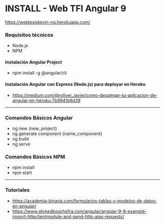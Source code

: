 # INSTALL - Web TFI Angular 9

https://webtesiskevin-ng.herokuapp.com/

### Requisitos técnicos

- Node.js
- NPM

#### Instalación Angular Project

- npm install -g @angular/cli

#### Instalación Angular con Express (Node.js) para deployar en Heroku 
- https://medium.com/@roliver_javier/como-desplegar-tu-aplicacion-de-angular-en-heroku-7b9941b6d39

---

### Comandos Básicos Angular

- ng new {new_project}
- ng generate component {name_component}
- ng build
- ng serve

### Comandos Básicos NPM

- npm install
- npm start

---

### Tutoriales

- https://academia-binaria.com/formularios-tablas-y-modelos-de-datos-en-angular/
- https://www.ahmedbouchefra.com/angular/angular-9-8-example-import-httpclientmodule-and-send-http-ajax-requests/